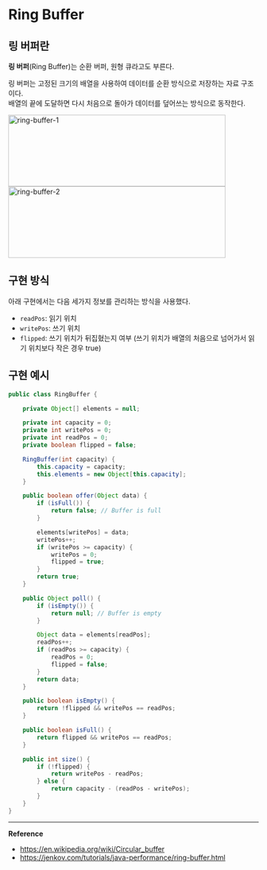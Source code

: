 # Ring Buffer

## 링 버퍼란
**링 버퍼**(Ring Buffer)는 순환 버퍼, 원형 큐라고도 부른다. 

링 버퍼는 고정된 크기의 배열을 사용하여 데이터를 순환 방식으로 저장하는 자료 구조이다.<br>
배열의 끝에 도달하면 다시 처음으로 돌아가 데이터를 덮어쓰는 방식으로 동작한다.

<img width="437" height="144" alt="ring-buffer-1" src="https://github.com/user-attachments/assets/8b346b9f-e20e-48b0-abbb-c1f9f3dc7152" />

<img width="437" height="144" alt="ring-buffer-2" src="https://github.com/user-attachments/assets/70f58e2c-b47f-465b-b322-1232ac1b0e70" />

## 구현 방식
아래 구현에서는 다음 세가지 정보를 관리하는 방식을 사용했다.
- `readPos`: 읽기 위치
- `writePos`: 쓰기 위치
- `flipped`: 쓰기 위치가 뒤집혔는지 여부 (쓰기 위치가 배열의 처음으로 넘어가서 읽기 위치보다 작은 경우 true)

## 구현 예시
```java
public class RingBuffer {

    private Object[] elements = null;

    private int capacity = 0;
    private int writePos = 0;
    private int readPos = 0;
    private boolean flipped = false;

    RingBuffer(int capacity) {
        this.capacity = capacity;
        this.elements = new Object[this.capacity];
    }

    public boolean offer(Object data) {
        if (isFull()) {
            return false; // Buffer is full
        }

        elements[writePos] = data;
        writePos++;
        if (writePos >= capacity) {
            writePos = 0;
            flipped = true;
        }
        return true;
    }

    public Object poll() {
        if (isEmpty()) {
            return null; // Buffer is empty
        }

        Object data = elements[readPos];
        readPos++;
        if (readPos >= capacity) {
            readPos = 0;
            flipped = false;
        }
        return data;
    }

    public boolean isEmpty() {
        return !flipped && writePos == readPos;
    }

    public boolean isFull() {
        return flipped && writePos == readPos;
    }

    public int size() {
        if (!flipped) {
            return writePos - readPos;
        } else {
            return capacity - (readPos - writePos);
        }
    }
}
```

---
**Reference**
- https://en.wikipedia.org/wiki/Circular_buffer
- https://jenkov.com/tutorials/java-performance/ring-buffer.html
